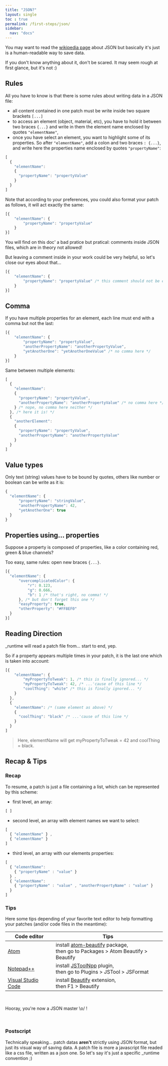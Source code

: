 ```yaml
---
title: "JSON?"
layout: single
toc : true
permalink: /first-steps/json/
sidebar:
  nav: "docs"  
---
```


You may want to read the [wikipedia page](https://en.wikipedia.org/wiki/JSON) about JSON but basically it's just is a human-readable way to save data.

If you don't know anything about it, don't be scared. It may seem rough at first glance, but it's not :)

## Rules

All you have to know is that there is some rules about writing data in a JSON file:

  - all content contained in one patch must be write inside two square brackets `[...]`
  - to access an element (object, material, etc), you have to hold it between two braces `{...}` and write in them the element name enclosed by quotes `"elementName"`,
  - once you have select an element, you want to highlight some of its properties. So after `"elementName"`, add a colon and two braces `: {...}`, and write here the properties name enclosed by quotes `"propertyName"`:

```javascript
[
  {
    "elementName":
    {
      "propertyName": "propertyValue"
    }
  }
]
```

Note that according to your preferences, you could also format your patch as follows, it will act exactly the same:

```javascript
[{
    "elementName": {
        "propertyName": "propertyValue"
    }
}]
```

You will find on this doc' a bad pratice but pratical: comments inside JSON files, which are in theory not allowed!

But leaving a comment inside in your work could be very helpful, so let's close our eyes about that...


```javascript
[{
    "elementName": {
        "propertyName": "propertyValue" /* this comment should not be existing, but, you know... */
    }
}]
```

## Comma

If you have multiple properties for an element, each line must end with a comma but not the last:

```javascript
[{
    "elementName": {
        "propertyName": "propertyValue",
        "anotherPropertyName": "anotherPropertyValue",
        "yetAnotherOne": "yetAnotherOneValue" /* no comma here */
    }
}]
```

Same between multiple elements:

```javascript
[
  {
    "elementName":
    {
      "propertyName": "propertyValue",
      "anotherPropertyName": "anotherPropertyValue" /* no comma here */
    } /* nope, no comma here neither */
  }, /* here it is! */
  {
    "anotherElement":
    {
      "propertyName": "propertyValue",
      "anotherPropertyName": "anotherPropertyValue"
    }
  }
]
```

## Value types

Only text (string) values have to be bound by quotes, others like number or boolean can be write as it is:

```javascript
{
  "elementName": {
      "propertyName": "stringValue",
      "anotherPropertyName": 42,
      "yetAnotherOne": true
  }
}
```

## Properties using... properties

Suppose a property is composed of properties, like a color containing red, green & blue channels?

Too easy, same rules: open new braces `{...}`.

```javascript
[{
  "elementName": {
      "overcomplicatedColor": {
          "r": 0.123,
          "g": 0.666,
          "b": 1 /* that's right, no comma! */
      }, /* but don't forget this one */
      "easyProperty": true,
      "otherProperty": "#FF8EF0"
  }
}]
```

## Reading Direction

\_runtime will read a patch file from... start to end, yep.

So if a property appears multiple times in your patch, it is the last one which is taken into account:

```javascript
[{
    "elementName": {
        "myPropertyToTweak": 1, /* this is finally ignored... */
        "myPropertyToTweak": 42, /* ...'cause of this line */
        "coolThing": "white" /* this is finally ignored... */
    }
  },
  {
    "elementName": /* (same element as above) */
    {
      "coolThing": "black" /* ...'cause of this line */
    }
  }
]
```

> Here, elementName will get myPropertyToTweak = 42 and coolThing = black.

## Recap & Tips

### Recap

To resume, a patch is just a file containing a list, which can be represented by this scheme:

- first level, an array:

```javascript
[ ]
```

- second level, an array with element names we want to select:
 
```javascript
[
  { "elementName" } ,
  { "elementName" }
]
```

- third level, an array with our elements properties:

```javascript
[
  { "elementName": 
    { "propertyName" : "value" }
  } ,
  { "elementName":
    { "propertyName" : "value" , "anotherPropertyName" : "value" }
  }
]
```

### Tips

Here some tips depending of your favorite text editor to help formatting your patches (and/or code files in the meantime):

Code editor | Tips
--- | ---
[Atom](https://atom.io/) | install [atom-beautify](https://atom.io/packages/atom-beautify) package,<br>then go to Packages > Atom Beautify > Beautify
[Notepad++](https://notepad-plus-plus.org/) | install [JSToolNpp](http://www.sunjw.us/jstoolnpp/) plugin,<br>then go to Plugins > JSTool > JSFormat
[Visual Studio Code](https://code.visualstudio.com/) | install [Beautify](https://marketplace.visualstudio.com/items?itemName=HookyQR.beautify) extension,<br>then F1 > Beautify

<br>

Hooray, you're now a JSON master \o/ !

<br>

### Postscript

Technically speaking... patch datas **aren't** strictly using JSON format, but just its visual way of saving data. A patch file is more a javascript file readed like a css file, written as a json one. So let's say it's just a specific \_runtime convention ;)
